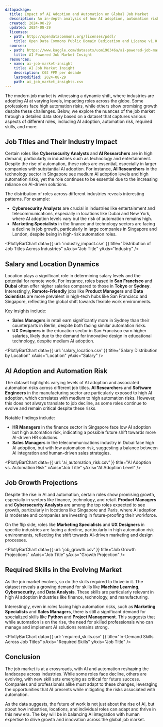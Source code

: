 ```yaml
---
datapackage:
  title: Impact of AI Adoption and Automation on Global Job Market
  description: An in-depth analysis of how AI adoption, automation risk, and required skills are reshaping industries, job roles, and growth prospects across various locations globally
  created: 2024-08-29
  updated: 2024-08-29
  licenses:
  - path: http://opendatacommons.org/licenses/pddl/
    title: Open Data Commons Public Domain Dedication and License v1.0
  sources:
  - path: https://www.kaggle.com/datasets/uom190346a/ai-powered-job-market-insights
    title: AI Powered Job Market Insight
  resources:
  - name: ai-job-market-insight
    title: AI Job Market Insight
    description: C02 PPM per decade
    lastModified: 2024-08-29
    path: ai_job_market_insights.csv
---
```


The modern job market is witnessing a dynamic shift, where industries are adopting AI at varying levels, impacting roles across the globe. Some professions face high automation risks, while others show promising growth despite these challenges. Below, we explore the nuances of the job market through a detailed data story based on a dataset that captures various aspects of different roles, including AI adoption, automation risk, required skills, and more.

## Job Titles and Their Industry Impact

Certain roles like **Cybersecurity Analysts** and **AI Researchers** are in high demand, particularly in industries such as technology and entertainment. Despite the rise of automation, these roles are essential, especially in larger companies with substantial AI adoption. For instance, **AI Researchers** in the technology sector in Singapore see medium AI adoption levels and high automation risks, yet the role continues to be essential due to the increasing reliance on AI-driven solutions.

The distribution of roles across different industries reveals interesting patterns. For example:

- **Cybersecurity Analysts** are crucial in industries like entertainment and telecommunications, especially in locations like Dubai and New York, where AI adoption levels vary but the risk of automation remains high.
- **Marketing Specialists** in the finance and technology sectors are facing a decline in job growth, particularly in large companies in Singapore and London, despite being in high-risk automation roles.

<PlotlyBarChart
  data={{
    url: 'industry_impact.csv'
  }}
  title="Distribution of Job Titles Across Industries"
  xAxis="Job Title"
  yAxis="Industry"
/>

## Salary and Location Dynamics

Location plays a significant role in determining salary levels and the potential for remote work. For instance, roles based in **San Francisco** and **Dubai** often offer higher salaries compared to those in **Tokyo** or **Sydney**. Interestingly, **Remote-Friendly** jobs like **Product Managers** and **Data Scientists** are more prevalent in high-tech hubs like San Francisco and Singapore, reflecting the global shift towards flexible work environments.

Key insights include:

- **Sales Managers** in retail earn significantly more in Sydney than their counterparts in Berlin, despite both facing similar automation risks.
- **UX Designers** in the education sector in San Francisco earn higher salaries, likely due to the demand for innovative design in educational technology, despite medium AI adoption.

<PlotlyBarChart
  data={{
    url: 'salary_location.csv'
  }}
  title="Salary Distribution by Location"
  xAxis="Location"
  yAxis="Salary"
/>

## AI Adoption and Automation Risk

The dataset highlights varying levels of AI adoption and associated automation risks across different job titles. **AI Researchers** and **Software Engineers** in the manufacturing sector are particularly exposed to high AI adoption, which correlates with medium to high automation risks. However, this does not always translate to job decline, as some roles continue to evolve and remain critical despite these risks.

Notable findings include:

- **HR Managers** in the finance sector in Singapore face low AI adoption but high automation risk, indicating a possible future shift towards more AI-driven HR solutions.
- **Sales Managers** in the telecommunications industry in Dubai face high AI adoption, but with low automation risk, suggesting a balance between AI integration and human-driven sales strategies.

<PlotlyBarChart
  data={{
    url: 'ai_automation_risk.csv'
  }}
  title="AI Adoption vs. Automation Risk"
  xAxis="Job Title"
  yAxis="AI Adoption Level"
/>

## Job Growth Projections

Despite the rise in AI and automation, certain roles show promising growth, especially in sectors like finance, technology, and retail. **Product Managers** and **Cybersecurity Analysts** are among the top roles expected to see growth, particularly in locations like Singapore and Paris, where AI adoption is moderate and companies are investing in future-proofing their workforce.

On the flip side, roles like **Marketing Specialists** and **UX Designers** in specific industries are facing a decline, particularly in high automation risk environments, reflecting the shift towards AI-driven marketing and design processes.

<PlotlyBarChart
  data={{
    url: 'job_growth.csv'
  }}
  title="Job Growth Projections"
  xAxis="Job Title"
  yAxis="Growth Projection"
/>

## Required Skills in the Evolving Market

As the job market evolves, so do the skills required to thrive in it. The dataset reveals a growing demand for skills like **Machine Learning**, **Cybersecurity**, and **Data Analysis**. These skills are particularly relevant in high AI adoption industries like finance, technology, and manufacturing.

Interestingly, even in roles facing high automation risks, such as **Marketing Specialists** and **Sales Managers**, there is still a significant demand for specialized skills like **Python** and **Project Management**. This suggests that while automation is on the rise, the need for skilled professionals who can manage and implement AI solutions remains strong.

<PlotlyBarChart
  data={{
    url: 'required_skills.csv'
  }}
  title="In-Demand Skills Across Job Titles"
  xAxis="Required Skills"
  yAxis="Job Title"
/>

## Conclusion

The job market is at a crossroads, with AI and automation reshaping the landscape across industries. While some roles face decline, others are evolving, with new skill sets emerging as critical for future success. Companies and professionals alike must adapt to these changes, leveraging the opportunities that AI presents while mitigating the risks associated with automation.

As the data suggests, the future of work is not just about the rise of AI, but about how industries, locations, and individual roles can adapt and thrive in this new era. The key will be in balancing AI integration with human expertise to drive growth and innovation across the global job market.
